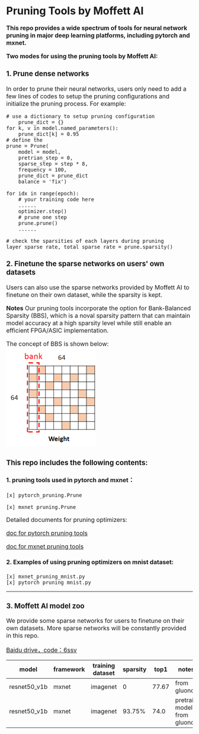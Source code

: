 # Pruning Tools by Moffett AI
**<font size='3'>This repo provides a wide spectrum of tools for neural network pruning in major deep learning platforms, including pytorch and mxnet.**

**<font size='3'>Two modes for using the pruning tools by Moffett AI:<font>**

### 1. Prune dense networks

In order to prune their neural networks, users only need to add a few lines of codes to setup the pruning configurations and initialize the pruning process. For example:


    # use a dictionary to setup pruning configuration
        prune_dict = {}
    for k, v in model.named_parameters():
        prune_dict[k] = 0.95
    # define the
    prune = Prune(
        model = model,
        pretrian_step = 0,
        sparse_step = step * 8,
        frequency = 100,
        prune_dict = prune_dict
        balance = 'fix')

    for idx in range(epoch):
        # your training code here
        ......
        optimizer.step()
        # prune one step
        prune.prune()
        ......

    # check the sparsities of each layers during pruning
    layer_sparse_rate, total_sparse_rate = prune.sparsity()

### 2. Finetune the sparse networks on users' own datasets

Users can also use the sparse networks provided by Moffett AI to finetune on their own dataset, while the sparsity is kept.

**Notes**
Our pruning tools incorporate the option for Bank-Balanced Sparsity (BBS), which is a noval sparsity pattern that can maintain model accuracy at a high sparsity level while still enable an efficient FPGA/ASIC implementation.

The concept of BBS is shown below:
![balance](./balance.png)


### This repo includes the following contents:

#### 1. pruning tools used in pytorch and mxnet：

    [x] pytorch_pruning.Prune

    [x] mxnet_pruning.Prune

Detailed documents for pruning optimizers:

[doc for pytorch pruning tools](./docs/pytorch_parameters.md)

[doc for mxnet pruning tools](./docs/mxnet_parameters.md)


#### 2. Examples of using pruning optimizers on mnist dataset:
    [x] mxnet_pruning_mnist.py
    [x] pytorch_pruning_mnist.py

---
### 3. Moffett AI model zoo

We provide some sparse networks for users to finetune on their own datasets. More sparse networks will be constantly provided in this repo.

[Baidu drive，code：6ssv](https://pan.baidu.com/s/1J28WwmaYyhqSK4CWEnTLoA)

|model|framework|training dataset|sparsity|top1|notes|
|-|-|-|-|-|-|
|resnet50_v1b|mxnet|imagenet|0|77.67|from gluoncv|
|resnet50_v1b|mxnet|imagenet|93.75%|74.0|pretrain model from gluoncv|